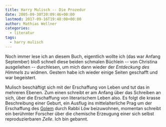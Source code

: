 ```yaml
---
title: Harry Mulisch -- Die Prozedur
date: 2005-09-30T20:09:46+00:00
lastmod: 2017-09-16T19:48:00+00:00
author: Mathias Wellner
categories:
  - literatur
tags:
  - harry mulisch
---
```

Noch immer lese ich an diesem Buch, eigentlich wollte ich (das war Anfang September) bloß schnell diese beiden schmalen Büchlein -- von Christina ausgeliehen -- durchlesen, um mich dann wieder der _Entdeckung des Himmels_ zu widmen. Gestern habe ich wieder einige Seiten geschafft und war begeistert.

Mulisch beschäftigt sich mit der Erschaffung von Leben und tut das in mehreren Ebenen. Zum einen schreibt er am Anfang über das Schreiben an sich, über die Erschaffung von literarischem Leben also. Es folgt die krasse Beschreibung einer Geburt, ein Ausflug ins mittelalterliche Prag um der Erschaffung des [Golem](https://de.wikipedia.org/wiki/Golem) durch Rabbi Löw beizuwohnen, momentan schreibt ein berühmter Forscher über die chemische Erzeugung einer sich selbst reproduzierbaren _Zelle_. Ich bin gebannt.